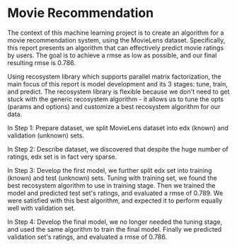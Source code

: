 # Movie Recommendation

The context of this machine learning project is to create an algorithm for a
movie recommendation system, using the MovieLens dataset. Specifically, this
report presents an algorithm that can effectively predict movie ratings by
users. The goal is to achieve a rmse as low as possible, and our final resulting
rmse is 0.786.

Using recosystem library which supports parallel matrix factorization, the main
focus of this report is model development and its 3 stages: tune, train, and
predict. The recosystem library is flexible because we don't need to get stuck
with the generic recosystem algorithm - it allows us to tune the opts (params
and options) and customize a best recosystem algorithm for our data.

In Step 1: Prepare dataset, we split MovieLens dataset into edx (known) and
validation (unknown) sets.

In Step 2: Describe dataset, we discovered that despite the huge number of
ratings, edx set is in fact very sparse.

In Step 3: Develop the first model, we further split edx set into training
(known) and test (unknown) sets. Tuning with training set, we found the best
recosystem algorithm to use in training stage. Then we trained the model and
predicted test set's ratings, and evaluated a rmse of 0.789. We were satisfied
with this best algorithm, and expected it to perform equally well with
validation set.

In Step 4: Develop the final model, we no longer needed the tuning stage, and
used the same algorithm to train the final model. Finally we predicted
validation set's ratings, and evaluated a rmse of 0.786.
